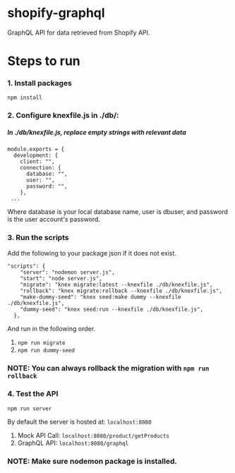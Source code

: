 # shopify-graphql
GraphQL API for data retrieved from Shopify API.

# Steps to run #

### 1. Install packages ###
`npm install `

### 2. Configure knexfile.js in ./db/: ###

##### In ./db/knexfile.js, replace empty strings with relevant data #####
```
module.exports = {
  development: {
    client: "",
    connection: {
      database: "",
      user: "",
      password: "",
    },
 ...
```
Where database is your local database name, user is dbuser, and password is the user account's password.

### 3. Run the scripts ###
Add the following to your package json if it does not exist. 

```
"scripts": {
    "server": "nodemon server.js",
    "start": "node server.js",
    "migrate": "knex migrate:latest --knexfile ./db/knexfile.js",
    "rollback": "knex migrate:rollback --knexfile ./db/knexfile.js",
    "make-dummy-seed": "knex seed:make dummy --knexfile ./db/knexfile.js",
    "dummy-seed": "knex seed:run --knexfile ./db/knexfile.js",
  },
```
And run in the following order.

1. `npm run migrate`
2. `npm run dummy-seed`

### NOTE: You can always rollback the migration with `npm run rollback` ###

### 4. Test the API ###
`npm run server`

By default the server is hosted at: `localhost:8080`

1. Mock API Call: `localhost:8080/product/getProducts`
2. GraphQL API: `localhost:8080/graphql`

### NOTE: Make sure nodemon package is installed. ###



